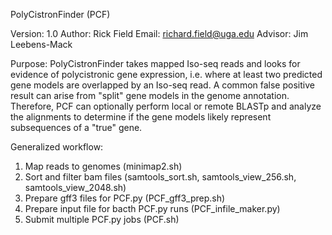 PolyCistronFinder (PCF)

Version: 1.0
Author: Rick Field
Email: richard.field@uga.edu
Advisor: Jim Leebens-Mack

Purpose: PolyCistronFinder takes mapped Iso-seq reads and looks for evidence of
polycistronic gene expression, i.e. where at least two predicted gene models are 
overlapped by an Iso-seq read. A common false positive result can arise from "split" 
gene models in the genome annotation. Therefore, PCF can optionally perform local 
or remote BLASTp and analyze the alignments to determine if the gene models likely 
represent subsequences of a "true" gene.

Generalized workflow:
1. Map reads to genomes (minimap2.sh)
2. Sort and filter bam files (samtools_sort.sh, samtools_view_256.sh, samtools_view_2048.sh)
3. Prepare gff3 files for PCF.py (PCF_gff3_prep.sh)
4. Prepare input file for bacth PCF.py runs (PCF_infile_maker.py)
5. Submit multiple PCF.py jobs (PCF.sh)
